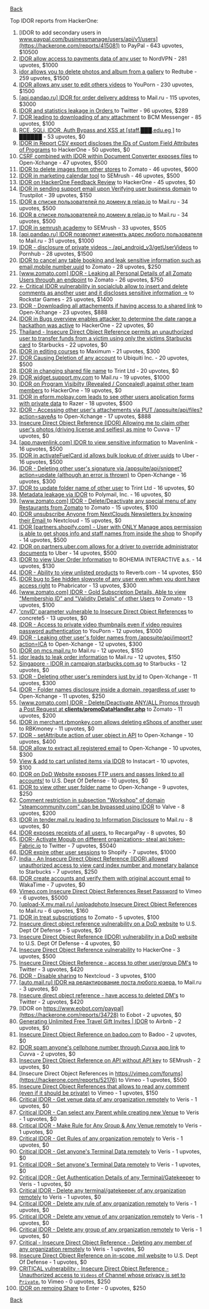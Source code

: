 [Back](../README.md)

Top IDOR reports from HackerOne:

1. [IDOR to add secondary users in www.paypal.com/businessmanage/users/api/v1/users](https://hackerone.com/reports/415081) to PayPal - 643 upvotes, $10500
2. [IDOR allow access to payments data of any user](https://hackerone.com/reports/751577) to NordVPN - 281 upvotes, $1000
3. [idor allows you to delete photos and album from a gallery](https://hackerone.com/reports/380410) to Redtube - 259 upvotes, $1500
4. [IDOR allows any user to edit others videos](https://hackerone.com/reports/681473) to YouPorn - 230 upvotes, $1500
5. [[api.pandao.ru] IDOR for order delivery address](https://hackerone.com/reports/723461) to Mail.ru - 115 upvotes, $3000
6. [IDOR and statistics leakage in Orders ](https://hackerone.com/reports/544329) to Twitter - 96 upvotes, $289
7. [IDOR leading to downloading of any attachment](https://hackerone.com/reports/668439) to BCM Messenger - 85 upvotes, $100
8. [RCE, SQLi, IDOR, Auth Bypass and XSS at [staff.███.edu.eg ]](https://hackerone.com/reports/404874) to ██████ - 53 upvotes, $0
9. [IDOR in Report CSV export discloses the IDs of Custom Field Attributes of Programs](https://hackerone.com/reports/510759) to HackerOne - 50 upvotes, $0
10. [CSRF combined with IDOR within Document Converter exposes files](https://hackerone.com/reports/398316) to Open-Xchange - 47 upvotes, $500
11. [IDOR to delete images from other stores](https://hackerone.com/reports/404797) to Zomato - 46 upvotes, $600
12. [IDOR in marketing calendar tool](https://hackerone.com/reports/797685) to SEMrush - 46 upvotes, $500
13. [IDOR on HackerOne Feedback Review](https://hackerone.com/reports/262661) to HackerOne - 45 upvotes, $0
14. [IDOR in sending support email upon Verifying user business domain](https://hackerone.com/reports/592090) to Trustpilot - 39 upvotes, $150
15. [IDOR в списке пользователей по домену в relap.io](https://hackerone.com/reports/739752) to Mail.ru - 34 upvotes, $500
16. [IDOR в списке пользователей по домену в relap.io](https://hackerone.com/reports/739752) to Mail.ru - 34 upvotes, $500
17. [IDOR in semrush academy](https://hackerone.com/reports/783708) to SEMrush - 33 upvotes, $505
18. [[api.pandao.ru] IDOR позволяет изменять адрес любого пользователя](https://hackerone.com/reports/484339) to Mail.ru - 31 upvotes, $1000
19. [IDOR - disclosure of private videos - /api_android_v3/getUserVideos](https://hackerone.com/reports/186279) to Pornhub - 28 upvotes, $1500
20. [IDOR to cancel any table booking and leak sensitive information such as email,mobile number,uuid](https://hackerone.com/reports/265258) to Zomato - 28 upvotes, $250
21. [[www.zomato.com] IDOR - Leaking all Personal Details of all Zomato Users through an endpoint](https://hackerone.com/reports/269937) to Zomato - 26 upvotes, $750
22. [\<- Critical IDOR vulnerability in socialclub allow to insert and delete comments as another user and it discloses sensitive information -\>](https://hackerone.com/reports/204292) to Rockstar Games - 25 upvotes, $1400
23. [IDOR - Downloading all attachements if having access to a shared link](https://hackerone.com/reports/194790) to Open-Xchange - 23 upvotes, $888
24. [IDOR in Bugs overview enables attacker to determine the date range a hackathon was active](https://hackerone.com/reports/663431) to HackerOne - 22 upvotes, $0
25. [Thailand - Insecure Direct Object Reference permits an unauthorized user to transfer funds from a victim using only the victims Starbucks card](https://hackerone.com/reports/766437) to Starbucks - 22 upvotes, $0
26. [IDOR in editing courses](https://hackerone.com/reports/227522) to Maximum - 21 upvotes, $300
27. [IDOR Causing Deletion of any account](https://hackerone.com/reports/156537) to Ubiquiti Inc. - 20 upvotes, $500
28. [IDOR in changing shared file name](https://hackerone.com/reports/547663) to Trint Ltd - 20 upvotes, $0
29. [IDOR widget.support.my.com](https://hackerone.com/reports/328337) to Mail.ru - 19 upvotes, $1000
30. [IDOR on Program Visibilty (Revealed / Concealed) against other team members](https://hackerone.com/reports/291721) to HackerOne - 19 upvotes, $0
31. [IDOR in eform.molpay.com leads to see other users application forms with private data](https://hackerone.com/reports/790829) to Razer - 18 upvotes, $500
32. [IDOR - Accessing other user's attachements via PUT /appsuite/api/files?action=saveAs](https://hackerone.com/reports/204984) to Open-Xchange - 17 upvotes, $888
33. [Insecure Direct Object Reference (IDOR) Allowing me to claim other user's photos (driving license and selfies) as mine](https://hackerone.com/reports/268167) to Cuvva - 17 upvotes, $0
34. [[app.mavenlink.com] IDOR to view sensitive information](https://hackerone.com/reports/283419) to Mavenlink - 16 upvotes, $500
35. [IDOR in activateFuelCard id allows bulk lookup of driver uuids](https://hackerone.com/reports/254151) to Uber - 16 upvotes, $500
36. [IDOR - Deleting other user's signature via /appsuite/api/snippet?action=update (although an error is thrown)](https://hackerone.com/reports/199321) to Open-Xchange - 16 upvotes, $300
37. [IDOR to update folder name of other user](https://hackerone.com/reports/587687) to Trint Ltd - 16 upvotes, $0
38. [Metadata leakage via IDOR](https://hackerone.com/reports/762707) to Polymail, Inc. - 16 upvotes, $0
39. [[www.zomato.com] IDOR - Delete/Deactivate any special menu of any Restaurants from Zomato](https://hackerone.com/reports/264919) to Zomato - 15 upvotes, $100
40. [IDOR unsubscribe Anyone from NextClouds Newsletters by knowing their Email ](https://hackerone.com/reports/230328) to Nextcloud - 15 upvotes, $0
41. [IDOR [partners.shopify.com] - User with ONLY Manage apps permission is able to get shops info and staff names from inside the shop](https://hackerone.com/reports/243943) to Shopify - 14 upvotes, $500
42. [IDOR on partners.uber.com allows for a driver to override administrator documents](https://hackerone.com/reports/194594) to Uber - 14 upvotes, $500
43. [IDOR to view User Order Information](https://hackerone.com/reports/287789) to BOHEMIA INTERACTIVE a.s. - 14 upvotes, $130
44. [IDOR - Ability to view unlisted products](https://hackerone.com/reports/172545) to Reverb.com - 14 upvotes, $50
45. [IDOR bug to See hidden slowvote of any user even when you dont have access right](https://hackerone.com/reports/661978) to Phabricator - 13 upvotes, $300
46. [[www.zomato.com] IDOR - Gold Subscription Details, Able to view "Membership ID" and "Validity Details" of other Users](https://hackerone.com/reports/344145) to Zomato - 13 upvotes, $100
47. ['cnvID' parameter vulnerable to Insecure Direct Object References](https://hackerone.com/reports/265284) to concrete5 - 13 upvotes, $0
48. [IDOR - Access to private video thumbnails even if video requires password authentication](https://hackerone.com/reports/197114) to YouPorn - 12 upvotes, $1000
49. [IDOR - Leaking other user's folder names from /appsuite/api/import?action=ICA](https://hackerone.com/reports/199281) to Open-Xchange - 12 upvotes, $300
50. [IDOR on mcs.mail.ru ](https://hackerone.com/reports/312555) to Mail.ru - 12 upvotes, $150
51. [idor leads to leak order information](https://hackerone.com/reports/791289) to Mail.ru - 12 upvotes, $150
52. [Singapore - IDOR in campaign.starbucks.com.sg](https://hackerone.com/reports/783332) to Starbucks - 12 upvotes, $0
53. [IDOR - Deleting other user's reminders just by id](https://hackerone.com/reports/198969) to Open-Xchange - 11 upvotes, $300
54. [IDOR - Folder names disclosure inside a domain, regardless of user](https://hackerone.com/reports/194574) to Open-Xchange - 11 upvotes, $250
55. [[www.zomato.com] IDOR - Delete/Deactivate ANY/ALL Promos through a Post Request at **clients/promoDataHandler.php**](https://hackerone.com/reports/264754) to Zomato - 11 upvotes, $200
56. [IDOR in merchant.rbmonkey.com allows deleting eShops of another user](https://hackerone.com/reports/281296) to RBKmoney - 11 upvotes, $0
57. [IDOR - setAttribute action of user object in API](https://hackerone.com/reports/285432) to Open-Xchange - 10 upvotes, $400
58. [IDOR allow to extract all registered email](https://hackerone.com/reports/302485) to Open-Xchange - 10 upvotes, $300
59. [View & add to cart unlisted items via IDOR](https://hackerone.com/reports/344284) to Instacart - 10 upvotes, $100
60. [IDOR on DoD Website exposes FTP users and passes linked to all accounts!](https://hackerone.com/reports/228383) to U.S. Dept Of Defense - 10 upvotes, $0
61. [IDOR to view other user folder name](https://hackerone.com/reports/333767) to Open-Xchange - 9 upvotes, $250
62. [Comment restriction in subsection "Workshop" of domain "steamcommunity.com" can be bypassed using IDOR](https://hackerone.com/reports/365504) to Valve - 8 upvotes, $200
63. [IDOR in tender.mail.ru leading to Information Disclosure](https://hackerone.com/reports/226640) to Mail.ru - 8 upvotes, $0
64. [IDOR exposes receipts of all users.](https://hackerone.com/reports/283407) to RecargaPay - 8 upvotes, $0
65. [IDOR- Activate Mopub on different organizations- steal api token- Fabric.io](https://hackerone.com/reports/95552) to Twitter - 7 upvotes, $5040
66. [IDOR expire other user sessions](https://hackerone.com/reports/56511) to Shopify - 7 upvotes, $1000
67. [India - An Insecure Direct Object Reference (IDOR) allowed unauthorized access to view card index number and monetary balance](https://hackerone.com/reports/701160) to Starbucks - 7 upvotes, $250
68. [IDOR create accounts and verify them with original account email](https://hackerone.com/reports/244636) to WakaTime - 7 upvotes, $0
69. [Vimeo.com Insecure Direct Object References Reset Password](https://hackerone.com/reports/42587) to Vimeo - 6 upvotes, $5000
70. [[upload-X.my.mail.ru] /uploadphoto Insecure Direct Object References](https://hackerone.com/reports/140548) to Mail.ru - 6 upvotes, $160
71. [IDOR in treat subscriptions](https://hackerone.com/reports/313050) to Zomato - 5 upvotes, $100
72. [Insecure direct object reference vulnerability on a DoD website](https://hackerone.com/reports/184933) to U.S. Dept Of Defense - 5 upvotes, $0
73. [Insecure Direct Object Reference (IDOR) vulnerability in a DoD website](https://hackerone.com/reports/207099) to U.S. Dept Of Defense - 4 upvotes, $0
74. [Insecure Direct Object Reference vulnerability](https://hackerone.com/reports/46397) to HackerOne - 3 upvotes, $500
75. [Insecure Direct Object Reference - access to other user/group DM's](https://hackerone.com/reports/53858) to Twitter - 3 upvotes, $420
76. [IDOR - Disable sharing](https://hackerone.com/reports/153905) to Nextcloud - 3 upvotes, $100
77. [[auto.mail.ru] IDOR на редактирование поста любого юзера.](https://hackerone.com/reports/651966) to Mail.ru - 3 upvotes, $0
78. [Insecure direct object reference - have access to deleted DM's](https://hackerone.com/reports/52646) to Twitter - 2 upvotes, $420
79. [IDOR  on https://www.eobot.com/paypal](https://hackerone.com/reports/34728) to Eobot - 2 upvotes, $0
80. [Generating Unlimited Free Travel Gift Invites | IDOR](https://hackerone.com/reports/49499) to Airbnb - 2 upvotes, $0
81. [Insecure Direct Object Reference on badoo.com](https://hackerone.com/reports/126861) to Badoo - 2 upvotes, $0
82. [IDOR spam anyone's cellphone number through Cuvva app link](https://hackerone.com/reports/232562) to Cuvva - 2 upvotes, $0
83. [Insecure Direct Object Reference on API without API key](https://hackerone.com/reports/284963) to SEMrush - 2 upvotes, $0
84. [Insecure Direct Object References in https://vimeo.com/forums](https://hackerone.com/reports/52176) to Vimeo - 1 upvotes, $500
85. [Insecure Direct Object References that allows to read any comment (even if it should be private)](https://hackerone.com/reports/52181) to Vimeo - 1 upvotes, $150
86. [Critical IDOR - Get venue data of any organization remotely](https://hackerone.com/reports/120305) to Veris - 1 upvotes, $0
87. [Critical IDOR - Can select any Parent while creating new Venue](https://hackerone.com/reports/120312) to Veris - 1 upvotes, $0
88. [Critical IDOR - Make Rule for Any Group & Any Venue remotely](https://hackerone.com/reports/120318) to Veris - 1 upvotes, $0
89. [Critical IDOR - Get Rules of any organization remotely](https://hackerone.com/reports/120314) to Veris - 1 upvotes, $0
90. [Critical IDOR - Get anyone's Terminal Data remotely](https://hackerone.com/reports/120289) to Veris - 1 upvotes, $0
91. [Critical IDOR - Set anyone's Terminal Data remotely](https://hackerone.com/reports/120291) to Veris - 1 upvotes, $0
92. [Critical IDOR - Get Authentication Details of any Terminal/Gatekeeper](https://hackerone.com/reports/120293) to Veris - 1 upvotes, $0
93. [Critical IDOR - Delete any terminal/gatekeeper of any organization remotely](https://hackerone.com/reports/120288) to Veris - 1 upvotes, $0
94. [Critical IDOR - Delete any rule of any organization remotely](https://hackerone.com/reports/120126) to Veris - 1 upvotes, $0
95. [Critical IDOR - Delete any venue of any organization remotely](https://hackerone.com/reports/120123) to Veris - 1 upvotes, $0
96. [Critical IDOR - Delete any group of any organization remotely](https://hackerone.com/reports/120121) to Veris - 1 upvotes, $0
97. [Critical - Insecure Direct Object Reference - Deleting any member of any organization remotely](https://hackerone.com/reports/120115) to Veris - 1 upvotes, $0
98. [Insecure Direct Object Reference on in-scope .mil website](https://hackerone.com/reports/230026) to U.S. Dept Of Defense - 1 upvotes, $0
99. [CRITICAL vulnerability - Insecure Direct Object Reference - Unauthorized access to `Videos` of Channel whose privacy is set to `Private`.](https://hackerone.com/reports/45960) to Vimeo - 0 upvotes, $250
100. [IDOR on remoing Share](https://hackerone.com/reports/85720) to Enter - 0 upvotes, $250


[Back](../README.md)